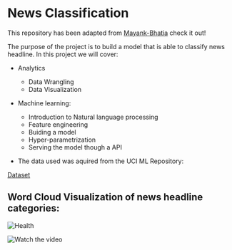 # News Classification 

This repository has been adapted from [Mayank-Bhatia](https://github.com/Mayank-Bhatia/News-Classification) check it out!


The purpose of the project is to build a model that is able to classify news headline. In this project  we will cover:

- Analytics
    - Data Wrangling
    - Data Visualization
- Machine learning:
    - Introduction to Natural language processing
    - Feature engineering
    - Buiding a model
    - Hyper-parametrization
    - Serving the model though a API
    
    
- The data used was aquired from the UCI ML Repository:

[Dataset](http://archive.ics.uci.edu/ml/datasets)


## Word Cloud Visualization of news headline categories:

![Health](images/Health-news.png)


![Watch the video](https://www.youtube.com/watch?v=4s--dvEixVY)
